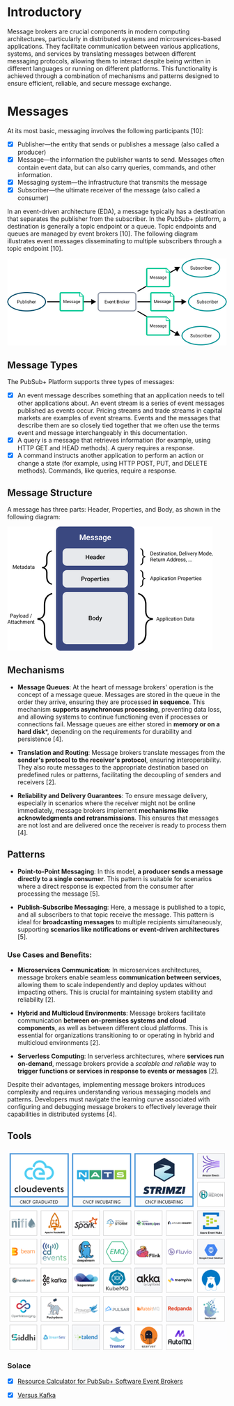 # Introductory 

Message brokers are crucial components in modern computing architectures, particularly in distributed systems and microservices-based applications. They facilitate communication between various applications, systems, and services by translating messages between different messaging protocols, allowing them to interact despite being written in different languages or running on different platforms. This functionality is achieved through a combination of mechanisms and patterns designed to ensure efficient, reliable, and secure message exchange.

# Messages
At its most basic, messaging involves the following participants [10]:

- [x] Publisher—the entity that sends or publishes a message (also called a producer)
- [x] Message—the information the publisher wants to send. Messages often contain event data, but can also carry queries, commands, and other information.
- [x] Messaging system—the infrastructure that transmits the message
- [x] Subscriber—the ultimate receiver of the message (also called a consumer)

In an event-driven architecture (EDA), a message typically has a destination that separates the publisher from the subscriber. In the PubSub+ platform, a destination is generally a topic endpoint or a queue. Topic endpoints and queues are managed by event brokers [10].
The following diagram illustrates event messages disseminating to multiple subscribers through a topic endpoint [10].

![pub-sub-concept](./assets/images/pub-sub-concept.png)

## Message Types

The PubSub+ Platform supports three types of messages:

- [x] An event message describes something that an application needs to tell other applications about. An event stream is a series of event messages published as events occur. Pricing streams and trade streams in capital markets are examples of event streams. Events and the messages that describe them are so closely tied together that we often use the terms event and message interchangeably in this documentation.
- [x] A query is a message that retrieves information (for example, using HTTP GET and HEAD methods). A query requires a response.
- [x] A command instructs another application to perform an action or change a state (for example, using HTTP POST, PUT, and DELETE methods). Commands, like queries, require a response.

## Message Structure

A message has three parts: Header, Properties, and Body, as shown in the following diagram:

![pub-sub-concept](./assets/images/event-msg-properties.png)

## Mechanisms

- **Message Queues**: At the heart of message brokers' operation is the concept of a message queue. Messages are stored in the queue in the order they arrive, ensuring they are processed **in sequence**. This mechanism **supports asynchronous processing**, preventing data loss, and allowing systems to continue functioning even if processes or connections fail. Message queues are either stored in **memory or on a hard disk***, depending on the requirements for durability and persistence [4].

- **Translation and Routing**: Message brokers translate messages from the **sender's protocol to the receiver's protocol**, ensuring interoperability. They also route messages to the appropriate destination based on predefined rules or patterns, facilitating the decoupling of senders and receivers [2].

- **Reliability and Delivery Guarantees**: To ensure message delivery, especially in scenarios where the receiver might not be online immediately, message brokers implement **mechanisms like acknowledgments and retransmissions**. This ensures that messages are not lost and are delivered once the receiver is ready to process them [4].

## Patterns

- **Point-to-Point Messaging**: In this model, **a producer sends a message directly to a single consumer**. This pattern is suitable for scenarios where a direct response is expected from the consumer after processing the message [5].

- **Publish-Subscribe Messaging**: Here, a message is published to a topic, and all subscribers to that topic receive the message. This pattern is ideal for **broadcasting messages** to multiple recipients simultaneously, supporting **scenarios like notifications or event-driven architectures** [5].

### Use Cases and Benefits:

- **Microservices Communication**: In microservices architectures, message brokers enable seamless **communication between services**, allowing them to scale independently and deploy updates without impacting others. This is crucial for maintaining system stability and reliability [2].

- **Hybrid and Multicloud Environments**: Message brokers facilitate communication **between on-premises systems and cloud components**, as well as between different cloud platforms. This is essential for organizations transitioning to or operating in hybrid and multicloud environments [2].

- **Serverless Computing**: In serverless architectures, where **services run on-demand**, message brokers provide a *scalable and reliable* way to **trigger functions or services in response to events or messages** [2].

Despite their advantages, implementing message brokers introduces complexity and requires understanding various messaging models and patterns. Developers must navigate the learning curve associated with configuring and debugging message brokers to effectively leverage their capabilities in distributed systems [4].

## Tools

![Brokers](./assets/images/brokers.png)



### Solace

- [x] [Resource Calculator for PubSub+ Software Event Brokers](https://docs.solace.com/Admin-Ref/Resource-Calculator/pubsubplus-resource-calculator.html)

- [x] [Versus Kafka](https://solace.com/differences/kafka/)